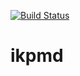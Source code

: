 [![Build Status](https://travis-ci.com/schaapkabap/ikpmd.svg?token=EPT6wBfv6Dyky2yBVGW4&branch=master)](https://travis-ci.com/schaapkabap/ikpmd)
# ikpmd
